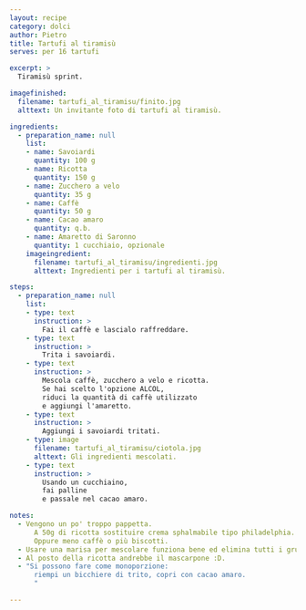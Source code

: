 ```yaml
---
layout: recipe
category: dolci
author: Pietro
title: Tartufi al tiramisù
serves: per 16 tartufi

excerpt: >
  Tiramisù sprint.

imagefinished:
  filename: tartufi_al_tiramisu/finito.jpg
  alttext: Un invitante foto di tartufi al tiramisù.

ingredients:
  - preparation_name: null
    list:
    - name: Savoiardi
      quantity: 100 g
    - name: Ricotta
      quantity: 150 g
    - name: Zucchero a velo
      quantity: 35 g
    - name: Caffè
      quantity: 50 g
    - name: Cacao amaro
      quantity: q.b.
    - name: Amaretto di Saronno
      quantity: 1 cucchiaio, opzionale
    imageingredient:
      filename: tartufi_al_tiramisu/ingredienti.jpg
      alttext: Ingredienti per i tartufi al tiramisù.

steps:
  - preparation_name: null
    list:
    - type: text
      instruction: >
        Fai il caffè e lascialo raffreddare.
    - type: text
      instruction: >
        Trita i savoiardi.
    - type: text
      instruction: >
        Mescola caffè, zucchero a velo e ricotta.
        Se hai scelto l'opzione ALCOL,
        riduci la quantità di caffè utilizzato
        e aggiungi l'amaretto.
    - type: text
      instruction: >
        Aggiungi i savoiardi tritati.
    - type: image
      filename: tartufi_al_tiramisu/ciotola.jpg
      alttext: Gli ingredienti mescolati.
    - type: text
      instruction: >
        Usando un cucchiaino,
        fai palline
        e passale nel cacao amaro.

notes:
  - Vengono un po' troppo pappetta.
      A 50g di ricotta sostituire crema sphalmabile tipo philadelphia.
      Oppure meno caffè o più biscotti.
  - Usare una marisa per mescolare funziona bene ed elimina tutti i grumi di formaggio.
  - Al posto della ricotta andrebbe il mascarpone :D.
  - "Si possono fare come monoporzione:
      riempi un bicchiere di trito, copri con cacao amaro.
      "

---
```


